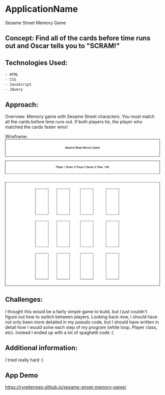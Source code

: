 # ApplicationName
Sesame Street Memory Game
## Concept: Find all of the cards before time runs out and Oscar tells you to "SCRAM!"
## Technologies Used:
    - HTML
    - CSS 
    - JavaScript 
    - JQuery
## Approach: 
Overview: Memory game with Sesame Street characters. You must match all the cards before time runs out. If both players tie, the player who matched the cards faster wins!

Wireframe:
![](images/MemoryGame.jpg)
## Challenges: 
I thought this would be a fairly simple game to build, but I just couldn't figure out how to switch between players. Looking back now, I should have not only been more detailed in my pseudo code, but I should have written in detail how I would solve each step of my program (while loop, Player class, etc). Instead I ended up with a lot of spaghetti code :(
## Additional information: 
I tried really hard :) 
## App Demo 
https://ryreiterman.github.io/sesame-street-memory-game/
